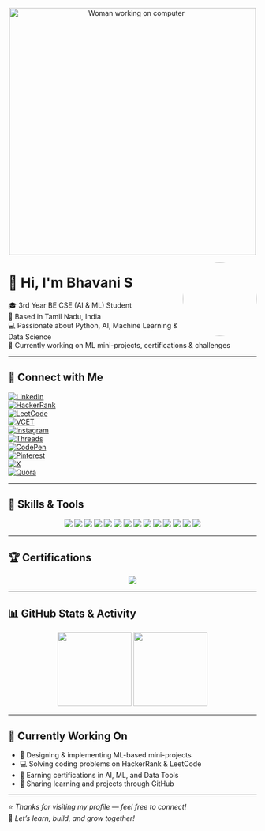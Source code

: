 <!-- Animated Header -->
<p align="center">
  <img src="https://media.giphy.com/media/3oriO0OEd9QIDdllqo/giphy.gif" alt="Woman working on computer" width="500"/>
</p>

<img src="https://avatars.githubusercontent.com/Bhavanisubramani49" width="150" height="150" style="border-radius:50%;" align="right"/>

# 👋 Hi, I'm Bhavani S

🎓 3rd Year BE CSE (AI & ML) Student  
📍 Based in Tamil Nadu, India  
💻 Passionate about Python, AI, Machine Learning & Data Science  
🌱 Currently working on ML mini-projects, certifications & challenges

---

## 🔗 Connect with Me

[![LinkedIn](https://img.shields.io/badge/LinkedIn-blue?style=for-the-badge&logo=linkedin)](https://www.linkedin.com/in/s-bhavani-5a2a26290)  
[![HackerRank](https://img.shields.io/badge/HackerRank-2EC866?style=for-the-badge&logo=hackerrank)](https://www.hackerrank.com/profile/bhavanisubraman3)  
[![LeetCode](https://img.shields.io/badge/LeetCode-FFA116?style=for-the-badge&logo=leetcode&logoColor=white)](https://leetcode.com/bhavanisubraman3)  
[![VCET](https://img.shields.io/badge/VCET-Profile-orange?style=for-the-badge)](https://vcet481.examly.io/profile)  
[![Instagram](https://img.shields.io/badge/Instagram-E4405F?style=for-the-badge&logo=instagram&logoColor=white)](https://www.instagram.com/bhavanisubramani49?igsh=cWxjYmp0YTBscng=)  
[![Threads](https://img.shields.io/badge/Threads-000000?style=for-the-badge&logo=threads&logoColor=white)](https://www.threads.net/@bhavanisubramani49)  
[![CodePen](https://img.shields.io/badge/CodePen-black?style=for-the-badge&logo=codepen&logoColor=white)](https://codepen.io/BhavaniSubramanian26)  
[![Pinterest](https://img.shields.io/badge/Pinterest-E60023?style=for-the-badge&logo=pinterest&logoColor=white)](https://pin.it/3L1bHMYYF)  
[![X](https://img.shields.io/badge/X-black?style=for-the-badge&logo=twitter&logoColor=white)](https://x.com/BhavaniS49?t=RsmqH3r7-7gUfTCOZMObfg&s=08)  
[![Quora](https://img.shields.io/badge/Quora-B92B27?style=for-the-badge&logo=quora&logoColor=white)](https://www.quora.com/profile/Bhavani-Subramani-2006)

---

## 🧠 Skills & Tools

<p align="center">
  <img src="https://img.shields.io/badge/Python-3776AB?style=for-the-badge&logo=python&logoColor=white"/>
  <img src="https://img.shields.io/badge/C-00599C?style=for-the-badge&logo=c&logoColor=white"/>
  <img src="https://img.shields.io/badge/Java-ED8B00?style=for-the-badge&logo=java&logoColor=white"/>
  <img src="https://img.shields.io/badge/SQL-005CDA?style=for-the-badge&logo=postgresql&logoColor=white"/>
  <img src="https://img.shields.io/badge/NumPy-013243?style=for-the-badge&logo=numpy&logoColor=white"/>
  <img src="https://img.shields.io/badge/Pandas-150458?style=for-the-badge&logo=pandas&logoColor=white"/>
  <img src="https://img.shields.io/badge/Scikit--Learn-F7931E?style=for-the-badge&logo=scikit-learn&logoColor=white"/>
  <img src="https://img.shields.io/badge/OpenCV-5C3EE8?style=for-the-badge&logo=opencv&logoColor=white"/>
  <img src="https://img.shields.io/badge/MediaPipe-0052BB?style=for-the-badge"/>
  <img src="https://img.shields.io/badge/Jupyter-F37626?style=for-the-badge&logo=jupyter&logoColor=white"/>
  <img src="https://img.shields.io/badge/SQLite-003B57?style=for-the-badge&logo=sqlite&logoColor=white"/>
  <img src="https://img.shields.io/badge/Git-F05032?style=for-the-badge&logo=git&logoColor=white"/>
  <img src="https://img.shields.io/badge/GitHub-181717?style=for-the-badge&logo=github&logoColor=white"/>
  <img src="https://img.shields.io/badge/VS%20Code-007ACC?style=for-the-badge&logo=visual-studio-code&logoColor=white"/>
</p>

---

## 🏆 Certifications

<p align="center">
  <img src="https://img.shields.io/badge/LinkedIn-Certified--MongoDB-green?style=for-the-badge&logo=linkedin&logoColor=white"/>
  <!-- You can add more certification badges like this -->
</p>

---

## 📊 GitHub Stats & Activity

<p align="center">
  <img src="https://github-readme-stats.vercel.app/api?username=Bhavanisubramani49&show_icons=true&theme=dark&border_radius=10" height="150"/>
  <img src="https://github-readme-activity-graph.vercel.app/graph?username=Bhavanisubramani49&theme=react-dark&hide_border=true" height="150"/>
</p>

---

## 🚀 Currently Working On

- 🤖 Designing & implementing ML-based mini-projects  
- 💻 Solving coding problems on HackerRank & LeetCode  
- 🧠 Earning certifications in AI, ML, and Data Tools  
- 📝 Sharing learning and projects through GitHub

---

⭐ *Thanks for visiting my profile — feel free to connect!*  
🌟 *Let’s learn, build, and grow together!*
